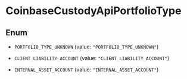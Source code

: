 
# CoinbaseCustodyApiPortfolioType

## Enum


* `PORTFOLIO_TYPE_UNKNOWN` (value: `"PORTFOLIO_TYPE_UNKNOWN"`)

* `CLIENT_LIABILITY_ACCOUNT` (value: `"CLIENT_LIABILITY_ACCOUNT"`)

* `INTERNAL_ASSET_ACCOUNT` (value: `"INTERNAL_ASSET_ACCOUNT"`)



